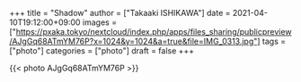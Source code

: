 +++
title = "Shadow"
author = ["Takaaki ISHIKAWA"]
date = 2021-04-10T19:12:00+09:00
images = ["https://pxaka.tokyo/nextcloud/index.php/apps/files_sharing/publicpreview/AJgGq68ATmYM76P?x=1024&y=1024&a=true&file=IMG_0313.jpg"]
tags = ["photo"]
categories = ["photo"]
draft = false
+++

{{< photo AJgGq68ATmYM76P >}}